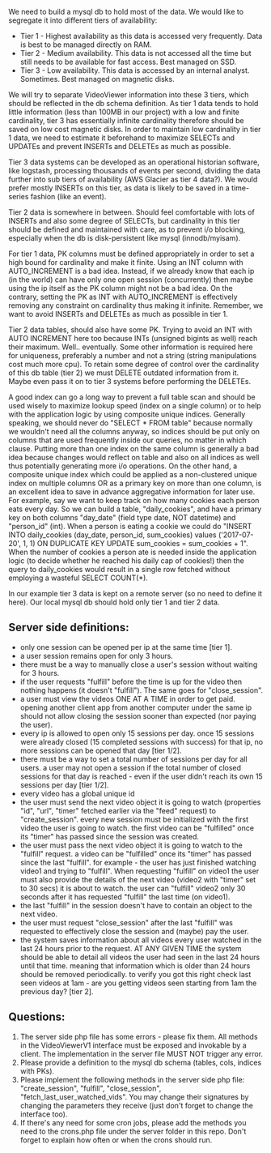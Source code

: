 We need to build a mysql db to hold most of the data. We would like to segregate it into different tiers of availability:
* Tier 1 - Highest availability as this data is accessed very frequently. Data is best to be managed directly on RAM.
* Tier 2 - Medium availability. This data is not accessed all the time but still needs to be available for fast access. Best managed on SSD.
* Tier 3 - Low availability. This data is accessed by an internal analyst. Sometimes. Best managed on magnetic disks.

We will try to separate VideoViewer information into these 3 tiers, which should be reflected in the db schema definition.
As tier 1 data tends to hold little information (less than 100MB in our project) with a low and finite cardinality, tier 3 has essentially infinite cardinality therefore should be saved on low cost magnetic disks.
In order to maintain low cardinality in tier 1 data, we need to estimate it beforehand to maximize SELECTs and UPDATEs and prevent INSERTs and DELETEs as much as possible.

Tier 3 data systems can be developed as an operational historian software, like logstash, processing thousands of events per second, dividing the data further into sub tiers of availability (AWS Glacier as tier 4 data?). We would prefer mostly INSERTs on this tier, as data is likely to be saved in a time-series fashion (like an event).

Tier 2 data is somewhere in between. Should feel comfortable with lots of INSERTs and also some degree of SELECTs, but cardinality in this tier should be defined and maintained with care, as to prevent i/o blocking, especially when the db is disk-persistent like mysql (innodb/myisam).

For tier 1 data, PK columns must be defined appropriately in order to set a high bound for cardinality and make it finite. Using an INT column with AUTO_INCREMENT is a bad idea. Instead, if we already know that each ip (in the world) can have only one open session (concurrently) then maybe using the ip itself as the PK column might not be a bad idea. On the contrary, setting the PK as INT with AUTO_INCREMENT is effectively removing any constraint on cardinality thus making it infinite. Remember, we want to avoid INSERTs and DELETEs as much as possible in tier 1.

Tier 2 data tables, should also have some PK. Trying to avoid an INT with AUTO INCREMENT here too because INTs (unsigned bigints as well) reach their maximum. Well.. eventually. Some other information is required here for uniqueness, preferably a number and not a string (string manipulations cost much more cpu). To retain some degree of control over the cardinality of this db table (tier 2) we
must DELETE outdated information from it. Maybe even pass it on to tier 3 systems before performing the DELETEs.

A good index can go a long way to prevent a full table scan and should be used wisely to maximize lookup speed (index on a single column) or to help with the application logic by using composite unique indices. Generally speaking, we should never do "SELECT &#42; FROM table" because normally we wouldn't need all the columns anyway, so indices should be put only on columns that are used frequently inside our queries, no matter in which clause. Putting more than one index on the same column is generally a bad idea because changes would reflect on table and also on all indices as well thus potentially generating more i/o operations. On the other hand, a composite unique index which could be applied as a non-clustered unique index on multiple columns OR as a primary key on more than one column, is an excellent idea to save in advance aggregative information for later use. For example, say we want to keep track on how many cookies each person eats every day. So we can build a table, "daily_cookies", and have a primary key on both columns "day_date" (field type date, NOT datetime) and "person_id" (int). When a person is eating a cookie we could do "INSERT INTO daily_cookies (day_date, person_id, sum_cookies) values ('2017-07-20', 1, 1) ON DUPLICATE KEY UPDATE sum_cookies = sum_cookies + 1". When the number of cookies a person ate is needed inside the application logic (to decide whether he reached his daily cap of cookies!) then the query to daily_cookies would result in a single row fetched without employing a wasteful SELECT COUNT(&#42;).

In our example tier 3 data is kept on a remote server (so no need to define it here). Our local mysql db should hold only tier 1 and tier 2 data.

## Server side definitions:
* only one session can be opened per ip at the same time [tier 1].
* a user session remains open for only 3 hours.
* there must be a way to manually close a user's session without waiting for 3 hours.
* if the user requests "fulfill" before the time is up for the video then nothing happens (it doesn't "fulfill"). The same goes for "close_session".
* a user must view the videos ONE AT A TIME in order to get paid. opening another client app from another computer under the same ip should not allow closing the session sooner than expected (nor paying the user).
* every ip is allowed to open only 15 sessions per day. once 15 sessions were already closed (15 completed sessions with success) for that ip, no more sessions can be opened that day [tier 1/2].
* there must be a way to set a total number of sessions per day for all users. a user may not open a session if the total number of closed sessions for that day is reached - even if the user didn't reach its own 15 sessions per day [tier 1/2].
* every video has a global unique id
* the user must send the next video object it is going to watch (properties "id", "url", "timer" fetched earlier via the "feed" request) to "create_session". every new session must be initialized with the first video the user is going to watch. the first video can be "fulfilled" once its "timer" has passed since the session was created.
* the user must pass the next video object it is going to watch to the "fulfill" request. a video can be "fulfilled" once its "timer" has passed since the last "fulfill". for example - the user has just finished watching video1 and trying to "fulfill". When requesting "fulfill" on video1 the user must also provide the details of the next video (video2 with "timer" set to 30 secs) it is about to watch. the user can "fulfill" video2 only 30 seconds after it has requested "fulfill" the last time (on video1).
* the last "fulfill" in the session doesn't have to contain an object to the next video.
* the user must request "close_session" after the last "fulfill" was requested to effectively close the session and (maybe) pay the user.
* the system saves information about all videos every user watched in the last 24 hours prior to the request. AT ANY GIVEN TIME the system should be able to detail all videos the user had seen in the last 24 hours until that time. meaning that information which is older than 24 hours should be removed periodically. to verify you got this right check last seen videos at 1am - are you getting videos seen starting from 1am the previous day? [tier 2].

## Questions:
1. The server side php file has some errors - please fix them. All methods in the VideoViewerV1 interface must be exposed and invokable by a client. The implementation in the server file MUST NOT trigger any error.
2. Please provide a definition to the mysql db schema (tables, cols, indices with PKs).
3. Please implement the following methods in the server side php file: "create_session", "fulfill", "close_session", "fetch_last_user_watched_vids". You may change their signatures by changing the parameters they receive (just don't forget to change the interface too).
4. If there's any need for some cron jobs, please add the methods you need to the crons.php file under the server folder in this repo. Don't forget to explain how often or when the crons should run.
